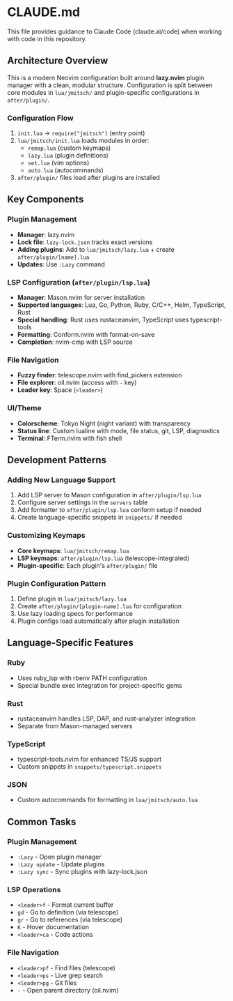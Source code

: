 # CLAUDE.md

This file provides guidance to Claude Code (claude.ai/code) when working with code in this repository.

## Architecture Overview

This is a modern Neovim configuration built around **lazy.nvim** plugin manager with a clean, modular structure. Configuration is split between core modules in `lua/jmitsch/` and plugin-specific configurations in `after/plugin/`.

### Configuration Flow
1. `init.lua` → `require("jmitsch")` (entry point)
2. `lua/jmitsch/init.lua` loads modules in order:
   - `remap.lua` (custom keymaps)
   - `lazy.lua` (plugin definitions)  
   - `set.lua` (vim options)
   - `auto.lua` (autocommands)
3. `after/plugin/` files load after plugins are installed

## Key Components

### Plugin Management
- **Manager**: lazy.nvim
- **Lock file**: `lazy-lock.json` tracks exact versions
- **Adding plugins**: Add to `lua/jmitsch/lazy.lua` + create `after/plugin/[name].lua`
- **Updates**: Use `:Lazy` command

### LSP Configuration (`after/plugin/lsp.lua`)
- **Manager**: Mason.nvim for server installation
- **Supported languages**: Lua, Go, Python, Ruby, C/C++, Helm, TypeScript, Rust
- **Special handling**: Rust uses rustaceanvim, TypeScript uses typescript-tools
- **Formatting**: Conform.nvim with format-on-save
- **Completion**: nvim-cmp with LSP source

### File Navigation
- **Fuzzy finder**: telescope.nvim with find_pickers extension
- **File explorer**: oil.nvim (access with `-` key)
- **Leader key**: Space (`<leader>`)

### UI/Theme
- **Colorscheme**: Tokyo Night (night variant) with transparency
- **Status line**: Custom lualine with mode, file status, git, LSP, diagnostics
- **Terminal**: FTerm.nvim with fish shell

## Development Patterns

### Adding New Language Support
1. Add LSP server to Mason configuration in `after/plugin/lsp.lua`
2. Configure server settings in the `servers` table
3. Add formatter to `after/plugin/lsp.lua` conform setup if needed
4. Create language-specific snippets in `snippets/` if needed

### Customizing Keymaps
- **Core keymaps**: `lua/jmitsch/remap.lua`
- **LSP keymaps**: `after/plugin/lsp.lua` (telescope-integrated)
- **Plugin-specific**: Each plugin's `after/plugin/` file

### Plugin Configuration Pattern
1. Define plugin in `lua/jmitsch/lazy.lua`
2. Create `after/plugin/[plugin-name].lua` for configuration
3. Use lazy loading specs for performance
4. Plugin configs load automatically after plugin installation

## Language-Specific Features

### Ruby
- Uses ruby_lsp with rbenv PATH configuration
- Special bundle exec integration for project-specific gems

### Rust  
- rustaceanvim handles LSP, DAP, and rust-analyzer integration
- Separate from Mason-managed servers

### TypeScript
- typescript-tools.nvim for enhanced TS/JS support  
- Custom snippets in `snippets/typescript.snippets`

### JSON
- Custom autocommands for formatting in `lua/jmitsch/auto.lua`

## Common Tasks

### Plugin Management
- `:Lazy` - Open plugin manager
- `:Lazy update` - Update plugins
- `:Lazy sync` - Sync plugins with lazy-lock.json

### LSP Operations
- `<leader>f` - Format current buffer
- `gd` - Go to definition (via telescope)
- `gr` - Go to references (via telescope)
- `K` - Hover documentation
- `<leader>ca` - Code actions

### File Navigation
- `<leader>pf` - Find files (telescope)
- `<leader>ps` - Live grep search
- `<leader>pg` - Git files
- `-` - Open parent directory (oil.nvim)